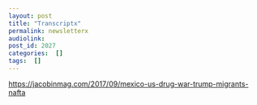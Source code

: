 ```yaml
---
layout: post
title: "Transcriptx"
permalink: newsletterx
audiolink: 
post_id: 2027
categories:  []
tags:  []
---
```


https://jacobinmag.com/2017/09/mexico-us-drug-war-trump-migrants-nafta